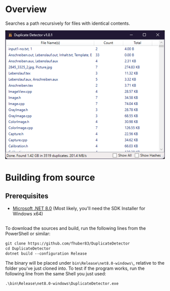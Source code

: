 # Overview
Searches a path recursively for files with identical contents.

![Screenshot](screenshot1.png "Duplicate Detector UI")

# Building from source

## Prerequisites
- [Microsoft .NET 8.0](https://dotnet.microsoft.com/en-us/download/dotnet/8.0) (Most likely, you'll need the SDK Installer for Windows x64)

## 

To download the sources and build, run the following lines from the PowerShell or similar:
```
git clone https://github.com/fhuber83/DuplicateDetector
cd DuplicateDetector
dotnet build --configuration Release
```

The binary will be placed under `bin\Release\net8.0-windows\`, relative to the folder you've just cloned into. To test if the program works, run the following line from the same Shell you just used:

```
.\bin\Release\net8.0-windows\DuplicateDetector.exe
```
